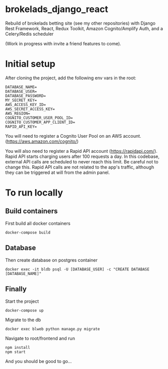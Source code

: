# brokelads_django_react

Rebuild of brokelads betting site (see my other repositories) with Django Rest Framework, React, Redux Toolkit, Amazon Cognito/Amplify Auth, and a Celery/Redis scheduler

(Work in progress with invite a friend features to come).

# Initial setup

After cloning the project, add the following env vars in the root:

```
DATABASE_NAME=
DATABASE_USER=
DATABASE_PASSWORD=
MY_SECRET_KEY=
AWS_ACCESS_KEY_ID=
AWS_SECRET_ACCESS_KEY=
AWS_REGION=
COGNITO_CUSTOMER_USER_POOL_ID=
COGNITO_CUSTOMER_APP_CLIENT_ID=
RAPID_API_KEY=
```
You will need to register a Cognito User Pool on an AWS account. (https://aws.amazon.com/cognito/) 

You will also need to register a Rapid API account (https://rapidapi.com/). Rapid API starts charging users after 100 requests a day. In this codebase, external API calls are scheduled to never reach this limit. Be careful not to change this. Rapid API calls are not related to the app's traffic, although they can be triggered at will from the admin panel.

# To run locally

## Build containers

First build all docker containers

```
docker-compose build
```

## Database
Then create database on postgres container

```
docker exec -it bldb psql -U [DATABASE_USER] -c "CREATE DATABASE [DATABASE_NAME]"
```
## Finally

Start the project

```
docker-compose up
```

Migrate to the db

```
docker exec blweb python manage.py migrate
```

Navigate to root/frontend and run

```
npm install
npm start
```
And you should be good to go...
